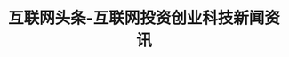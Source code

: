 ---
description: 做产品的多看看，吹牛的素材平时就要积累。
layout: post
results:
- primaryGenreName: News
  version: '1.0'
  genreIds:
  - '6009'
  formattedPrice: 免费
  artworkUrl60: http://is3.mzstatic.com/image/thumb/Purple20/v4/1a/51/af/1a51af26-209d-9785-bdfa-f05dc44db0be/source/60x60bb.jpg
  userRatingCountForCurrentVersion: 7
  minimumOsVersion: '7.0'
  appletvScreenshotUrls: &a []
  sellerName: Feng Chuanxiang
  supportedDevices:
  - iPhone4
  - iPad2Wifi
  - iPad23G
  - iPhone4S
  - iPadThirdGen
  - iPadThirdGen4G
  - iPhone5
  - iPodTouchFifthGen
  - iPadFourthGen
  - iPadFourthGen4G
  - iPadMini
  - iPadMini4G
  - iPhone5c
  - iPhone5s
  - iPhone6
  - iPhone6Plus
  - iPodTouchSixthGen
  genres:
  - 新闻
  currentVersionReleaseDate: '2016-09-06T00:10:38Z'
  trackName: 互联网头条-互联网投资创业科技新闻资讯
  isVppDeviceBasedLicensingEnabled: true
  description: 专业的互联网娱乐头条新闻资讯浏览器
  price: 0
  trackId: 1106442188
  releaseDate: '2016-09-06T00:10:38Z'
  advisories:
  - 无限制网页访问
  screenshotUrls:
  - http://a4.mzstatic.com/us/r30/Purple20/v4/72/a2/f9/72a2f9ed-1cf9-9447-ca16-191396014571/screen696x696.jpeg
  - http://a4.mzstatic.com/us/r30/Purple60/v4/31/45/8f/31458fc0-316e-f52b-c536-384875ef8894/screen696x696.jpeg
  - http://a1.mzstatic.com/us/r30/Purple60/v4/89/bc/de/89bcde64-f7fd-9481-cf3f-1a99c8615772/screen696x696.jpeg
  - http://a1.mzstatic.com/us/r30/Purple20/v4/f6/86/01/f6860177-ef62-3820-e38a-aebf269572e7/screen696x696.jpeg
  artistViewUrl: https://itunes.apple.com/cn/developer/feng-chuanxiang/id954147808?uo=4
  primaryGenreId: 6009
  userRatingCount: 7
  averageUserRatingForCurrentVersion: 5
  kind: software
  fileSizeBytes: '14088192'
  bundleId: com.chuanxiang.net
  trackContentRating: 17+
  trackCensoredName: 互联网头条-互联网投资创业科技新闻资讯
  contentAdvisoryRating: 17+
  isGameCenterEnabled: false
  artistName: Feng Chuanxiang
  languageCodesISO2A:
  - EN
  averageUserRating: 5
  features: *a
  wrapperType: software
  artworkUrl512: http://is3.mzstatic.com/image/thumb/Purple20/v4/1a/51/af/1a51af26-209d-9785-bdfa-f05dc44db0be/source/512x512bb.jpg
  artworkUrl100: http://is3.mzstatic.com/image/thumb/Purple20/v4/1a/51/af/1a51af26-209d-9785-bdfa-f05dc44db0be/source/100x100bb.jpg
  trackViewUrl: https://geo.itunes.apple.com/cn/app/hu-lian-wang-tou-tiao-hu-lian/id1106442188?mt=8&uo=4
  artistId: 954147808
  currency: CNY
  ipadScreenshotUrls: *a
category: 新闻
tags: tag1
resultCount: 1
title: 互联网头条-互联网投资创业科技新闻资讯

---